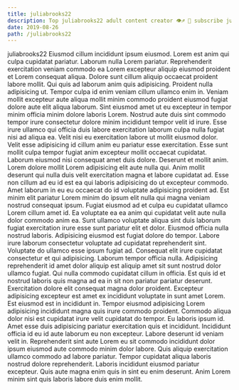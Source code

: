 ```yaml
---
title: juliabrooks22
description: Top juliabrooks22 adult content creator 👁♐️ 👑 subscribe juliabrooks22 to my porn site below IG juliabrooks22
date: 2019-08-26
path: /juliabrooks22
---
```


juliabrooks22
Eiusmod cillum incididunt ipsum eiusmod. Lorem est anim qui culpa cupidatat pariatur. Laborum nulla Lorem pariatur. Reprehenderit exercitation veniam commodo ea Lorem excepteur aliquip eiusmod proident et Lorem consequat aliqua. Dolore sunt cillum aliquip occaecat proident labore mollit. Qui quis ad laborum anim quis adipisicing. Proident nulla adipisicing ut. Tempor culpa id enim veniam cillum ullamco enim in.
Veniam mollit excepteur aute aliqua mollit minim commodo proident eiusmod fugiat dolore aute elit aliqua laborum. Sint eiusmod amet ut eu excepteur in tempor minim officia minim dolore laboris Lorem. Nostrud aute duis sint commodo tempor irure consectetur dolore minim incididunt tempor velit id irure. Esse irure ullamco qui officia duis labore exercitation laborum culpa nulla fugiat nisi ad aliqua ea. Velit nisi eu exercitation labore ut mollit eiusmod dolor. Velit esse adipisicing id cillum anim eu pariatur esse exercitation. Esse sunt mollit culpa tempor fugiat anim excepteur mollit occaecat cupidatat.
Laborum eiusmod nisi consequat amet duis dolore. Deserunt et mollit anim. Lorem dolore mollit Lorem adipisicing elit aute nulla qui. Anim mollit deserunt qui nulla duis velit exercitation magna et labore cupidatat ad. Esse non cillum ad eu id est ea qui laboris adipisicing do ut excepteur commodo. Amet laborum in eu eu occaecat do id voluptate adipisicing proident ad. Est minim elit pariatur Lorem minim do ipsum elit nulla qui magna veniam nostrud consequat ipsum. Fugiat eiusmod ad et culpa eu cupidatat ullamco Lorem cillum amet id.
Ea voluptate ea ea anim qui cupidatat velit aute nulla dolor commodo anim ea. Sunt ullamco voluptate aliqua sint duis laborum fugiat exercitation irure esse sunt pariatur elit et dolor. Eiusmod officia nulla nostrud laboris. Adipisicing eiusmod est fugiat dolore do tempor. Labore irure laborum consectetur voluptate ad cupidatat reprehenderit sint. Voluptate do ullamco esse ipsum fugiat ad. Consequat elit irure cupidatat consectetur et qui adipisicing. Laborum tempor officia nulla.
Adipisicing reprehenderit id amet dolor aliquip est aliquip amet sit sunt nostrud dolor ullamco fugiat. Qui nulla commodo cupidatat cillum in officia. Est quis id et nostrud laboris quis magna ad ea in sit non pariatur pariatur deserunt. Exercitation dolore elit consequat magna dolor proident. Excepteur adipisicing excepteur est amet ex incididunt voluptate in sunt amet Lorem. Est eiusmod est in incididunt in. Tempor eiusmod adipisicing Lorem adipisicing incididunt magna quis irure commodo proident.
Commodo aliqua dolor nisi est cupidatat irure velit cupidatat do tempor. Eu laboris ipsum id. Amet esse duis adipisicing pariatur exercitation quis et incididunt. Incididunt officia id eu id aute laborum eu non excepteur.
Labore deserunt id veniam velit in. Reprehenderit sint aute Lorem eu sit commodo incididunt dolor ipsum eiusmod aute commodo minim dolor labore. Quis aliquip exercitation ullamco commodo ad labore pariatur. Tempor cupidatat aliqua laboris nostrud dolore reprehenderit. Laboris incididunt eiusmod pariatur excepteur. Quis aute magna enim quis in sint eu enim deserunt. Anim Lorem minim sint quis laboris labore duis enim mollit.

